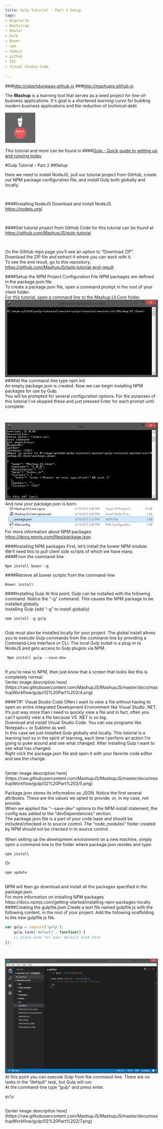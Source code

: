 ```yaml
---
title: Gulp Tutorial - Part 2 Setup
tags: 
- AngularJS
- Bootstrap
- Router
- Gulp
- Bower
- npm
- nodejs
- github
- VSC
- Visual Studio Code

---
```


###http://robertdunaway.github.io
###http://mashupjs.github.io


The **Mashup** is a learning tool that serves as a seed project for line-of-business applications.  It's goal is a shortened *learning curve* for building modern business applications and the reduction of *technical debt*.


 <img src="https://raw.githubusercontent.com/MashupJS/MashupJS/master/docs/mashupWorkflow/gulp/bookcoverimage.PNG" alt="Smiley face" height="100" width="100"> 

This tutorial and more can be found in
####[Gulp - Quick guide to getting up and running today](http://www.amazon.com/Gulp-Quick-guide-getting-running-ebook/dp/B010NXMFF6/)

#Gulp Tutorial - Part 2
##Setup

Here we need to install NodeJS, pull our tutorial project from GitHub, create our NPM package configuration file, and install Gulp both globally and locally.

<br>

####Installing NodeJS
Download and install NodeJS.  
https://nodejs.org/ 

<br>

####Get tutorial project from GitHub
Code for this tutorial can be found at
https://github.com/MashupJS/gulp-tutorial

<br>

On the GitHub repo page you’ll see an option to “Download ZIP”.
<br>
Download the ZIP file and extract it where you can work with it.
<br>
To see the end result, go to this repository.
https://github.com/MashupJS/gulp-tutorial-end-result
<br>

####Setup the NPM Project Configuration File
NPM packages are defined in the package.json file.
<br>
To create a package.json file, open a command prompt in the root of your client folder.
<br>
For this tutorial, open a command line to the Mashup.UI.Core folder.
<br>
![enter image description here](https://raw.githubusercontent.com/MashupJS/MashupJS/master/docs/mashupWorkflow/gulp/02%20Part%202/1.png)
<br>
####At the command-line type
    npm init
<br>
An empty package.json is created.  Now we can begin installing NPM packages for use by Gulp.
<br>
You will be prompted for several configuration options.  For the purposes of this tutorial I’ve skipped these and just pressed Enter for each prompt until complete.

<br>

![enter image description here](https://raw.githubusercontent.com/MashupJS/MashupJS/master/docs/mashupWorkflow/gulp/02%20Part%202/2.png)
<br>
And now your package.json is born.
<br>
![enter image description here](https://raw.githubusercontent.com/MashupJS/MashupJS/master/docs/mashupWorkflow/gulp/02%20Part%202/3.png)
<br>
For more information about NPM packages
https://docs.npmjs.com/files/package.json

####Installing NPM packages
First, let’s install the bower NPM module.  We’ll need this to pull client side scripts of which we have many.
 
####From the command-line

    Npm install bower –g

####Retrieve all bower scripts from the command-line

    Bower install

####Installing Gulp
At this point, Gulp can be installed with the following command.  Notice the “-g” command.  This causes the NPM package to be installed globally.
<br>
Installing Gulp (add “-g” to install globally)
<br>

    npm install -g gulp
<br>
Gulp must also be installed locally for your project.  The global install allows you to execute Gulp commands from the command-line by providing a Command-Line Interface or CLI.  The local Gulp install is a plug-in to NodeJS and gets access to Gulp plugins via NPM.
<br>
   

     Npm install gulp --save-dev

<br>
If you’re new to NPM, then just know that a screen that looks like this is completely normal.
<br>
![enter image description here](https://raw.githubusercontent.com/MashupJS/MashupJS/master/docs/mashupWorkflow/gulp/02%20Part%202/4.png)
<br>

####TIP: Visual Studio Code
Often I want to view a file without having to open an entire Integrated Development Environment like Visual Studio .NET.  It’s just way more than I need to quickly view a file and in fact, often you can’t quickly view a file because VS .NET is so big.
<br>
Download and install Visual Studio Code.  You can use programs like Notepad++ or Sublime as well.
<br>
In this case we just installed Gulp globally and locally.  This tutorial is a learning tool so in the spirit of learning, each time I perform an action I’m going to poke around and see what changed.  After installing Gulp I want to see what has changed.
<br>
Right click the package.json file and open it with your favorite code editor and see the change.


<br>
![enter image description here](https://raw.githubusercontent.com/MashupJS/MashupJS/master/docs/mashupWorkflow/gulp/02%20Part%202/5.png)
<br>

Package.json stores its information as JSON.  Notice the first several attributes.  These are the values we opted to provide, or, in my case, not provide. 
<br>
When we applied the “--save-dev” options to the NPM install statement, the config was added to the “devDependencies” section.
<br>
The package.json file is a part of your code base and should be included/checked-in to source control.  The “node_modules” folder created by NPM should not be checked in to source control.  
<br>
When setting up the development environment on a new machine, simply open a command-line to the folder where package.json resides and type:
<br>

    npm install

Or

    npm update
<br>
NPM will then go download and install all the packages specified in the package.json.
<br>
For more information on installing NPM packages
https://docs.npmjs.com/getting-started/installing-npm-packages-locally
<br>
####Creating the gulpfile.json
Create a text file named gulpfile.js with the following content, in the root of your project. Add the following scaffolding to the new gulpfile.js file.
<br>

```javascript
var gulp = require('gulp');
	gulp.task('default', function() {
	// place code for your default task here
});
```

<br>

![enter image description here](https://raw.githubusercontent.com/MashupJS/MashupJS/master/docs/mashupWorkflow/gulp/02%20Part%202/6.png)
<br>
At this point you can execute Gulp from the command-line.  There are no tasks in the “default” task, but Gulp will run.
<br>
At the command-line type “gulp” and press enter.

    gulp
<br>
![enter image description here](https://raw.githubusercontent.com/MashupJS/MashupJS/master/docs/mashupWorkflow/gulp/02%20Part%202/7.png)
